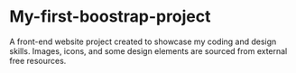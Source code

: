 # My-first-boostrap-project
A front-end website project created to showcase my coding and design skills. Images, icons, and some design elements are sourced from external free resources.

